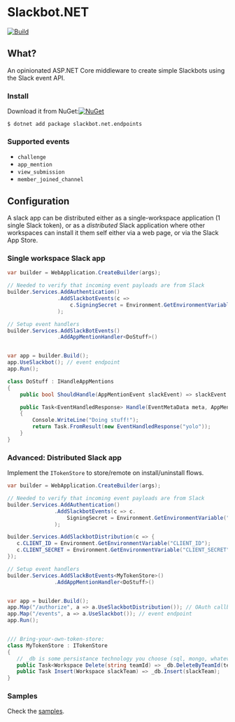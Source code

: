 # Slackbot.NET


[![Build](https://github.com/slackbot-net/slackbot.net/workflows/CI/badge.svg)](https://github.com/slackbot.net/slackbot.net/actions)


## What?
An opinionated ASP.NET Core middleware to create simple Slackbots using the Slack event API.

### Install
Download it from NuGet:[![NuGet](https://img.shields.io/nuget/dt/slackbot.net.endpoints.svg)](https://www.nuget.org/packages/slackbot.net.endpoints/)

`$ dotnet add package slackbot.net.endpoints`

### Supported events
- `challenge`
- `app_mention`
- `view_submission`
- `member_joined_channel`



## Configuration

A slack app can be distributed either as a single-workspace application (1 single Slack token), or as a _distributed_ Slack application where other workspaces can install it them self either via a web page, or via the Slack App Store.
 ### Single workspace Slack app


```csharp
var builder = WebApplication.CreateBuilder(args);

// Needed to verify that incoming event payloads are from Slack
builder.Services.AddAuthentication()
                .AddSlackbotEvents(c =>
                    c.SigningSecret = Environment.GetEnvironmentVariable("SIGNING_SECRET")
                );

// Setup event handlers
builder.Services.AddSlackBotEvents()
                .AddAppMentionHandler<DoStuff>()


var app = builder.Build();
app.UseSlackbot(); // event endpoint
app.Run();

class DoStuff : IHandleAppMentions
{
    public bool ShouldHandle(AppMentionEvent slackEvent) => slackEvent.Text.Contains("hi");

    public Task<EventHandledResponse> Handle(EventMetaData meta, AppMentionEvent @evt)
    {
        Console.WriteLine("Doing stuff!");
        return Task.FromResult(new EventHandledResponse("yolo"));
    }
}
 ```

 ### Advanced: Distributed Slack app

 Implement the `ITokenStore` to store/remote on install/uninstall flows.

 ```csharp
var builder = WebApplication.CreateBuilder(args);

// Needed to verify that incoming event payloads are from Slack
builder.Services.AddAuthentication()
                .AddSlackbotEvents(c => c.
                    SigningSecret = Environment.GetEnvironmentVariable("SIGNING_SECRET")
                );

builder.Services.AddSlackbotDistribution(c => {
    c.CLIENT_ID = Environment.GetEnvironmentVariable("CLIENT_ID");
    c.CLIENT_SECRET = Environment.GetEnvironmentVariable("CLIENT_SECRET");
});

// Setup event handlers
builder.Services.AddSlackBotEvents<MyTokenStore>()
                .AddAppMentionHandler<DoStuff>()


var app = builder.Build();
app.Map("/authorize", a => a.UseSlackbotDistribution()); // OAuth callback endpoint
app.Map("/events", a => a.UseSlackbot()); // event endpoint
app.Run();


/// Bring-your-own-token-store:
class MyTokenStore : ITokenStore
{
    // _db is some persistance technology you choose (sql, mongo, whatever)
    public Task<Workspace Delete(string teamId) => _db.DeleteByTeamId(teamId);
    public Task Insert(Workspace slackTeam) => _db.Insert(slackTeam);
}
 ```

 ### Samples

 Check the [samples](/Samples/).
